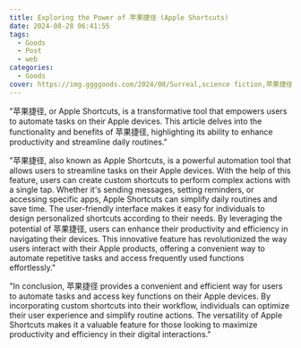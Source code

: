 ```yaml
---
title: Exploring the Power of 苹果捷径 (Apple Shortcuts)
date: 2024-08-28 06:41:55
tags:
  - Goods
  - Post
  - web
categories:
  - Goods
cover: https://img.ggggoods.com/2024/08/Surreal,science fiction,苹果捷径,apple shortcut,technology,tech,diagrams,renderings,colors_20240830_00001_.png
---
```


"苹果捷径, or Apple Shortcuts, is a transformative tool that empowers users to automate tasks on their Apple devices. This article delves into the functionality and benefits of 苹果捷径, highlighting its ability to enhance productivity and streamline daily routines."

"苹果捷径, also known as Apple Shortcuts, is a powerful automation tool that allows users to streamline tasks on their Apple devices. With the help of this feature, users can create custom shortcuts to perform complex actions with a single tap. Whether it's sending messages, setting reminders, or accessing specific apps, Apple Shortcuts can simplify daily routines and save time. The user-friendly interface makes it easy for individuals to design personalized shortcuts according to their needs. By leveraging the potential of 苹果捷径, users can enhance their productivity and efficiency in navigating their devices. This innovative feature has revolutionized the way users interact with their Apple products, offering a convenient way to automate repetitive tasks and access frequently used functions effortlessly."

"In conclusion, 苹果捷径 provides a convenient and efficient way for users to automate tasks and access key functions on their Apple devices. By incorporating custom shortcuts into their workflow, individuals can optimize their user experience and simplify routine actions. The versatility of Apple Shortcuts makes it a valuable feature for those looking to maximize productivity and efficiency in their digital interactions."
